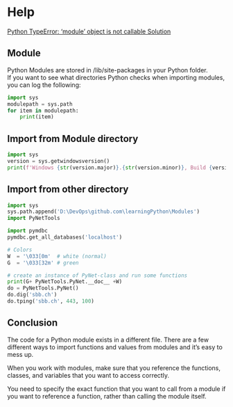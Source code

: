 # Help

[Python TypeError: ‘module’ object is not callable Solution](https://careerkarma.com/blog/python-typeerror-module-object-is-not-callable/)

## Module

Python Modules are stored in /lib/site-packages in your Python folder.  
If you want to see what directories Python checks when importing modules, you can log the following:

````python
import sys
modulepath = sys.path
for item in modulepath:
	print(item)
````

## Import from Module directory

````python
import sys
version = sys.getwindowsversion()
print(f'Windows {str(version.major)}.{str(version.minor)}, Build {version.build}')
````

## Import from other directory

````python
import sys
sys.path.append('D:\DevOps\github.com\learningPython\Modules')
import PyNetTools

import pymdbc
pymdbc.get_all_databases('localhost')

# Colors
W  = '\033[0m'  # white (normal)
G  = '\033[32m' # green

# create an instance of PyNet-class and run some functions
print(G+ PyNetTools.PyNet.__doc__ +W)
do = PyNetTools.PyNet()
do.dig('sbb.ch')
do.tping('sbb.ch', 443, 100) 
````

## Conclusion

The code for a Python module exists in a different file. There are a few different ways to import functions and values from modules and it’s easy to mess up.

When you work with modules, make sure that you reference the functions, classes, and variables that you want to access correctly.

You need to specify the exact function that you want to call from a module if you want to reference a function, rather than calling the module itself.
